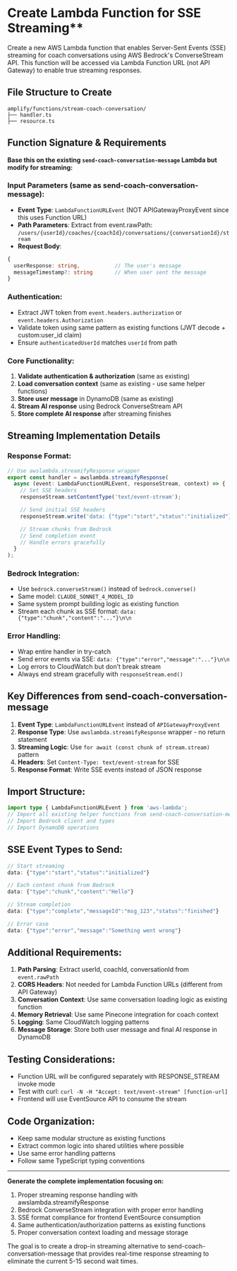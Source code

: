 # Create Lambda Function for SSE Streaming**

Create a new AWS Lambda function that enables Server-Sent Events (SSE) streaming for coach conversations using AWS Bedrock's ConverseStream API. This function will be accessed via Lambda Function URL (not API Gateway) to enable true streaming responses.

## **File Structure to Create**

```
amplify/functions/stream-coach-conversation/
├── handler.ts
├── resource.ts
```

## **Function Signature & Requirements**

**Base this on the existing `send-coach-conversation-message` Lambda but modify for streaming:**

### **Input Parameters** (same as send-coach-conversation-message):
- **Event Type**: `LambdaFunctionURLEvent` (NOT APIGatewayProxyEvent since this uses Function URL)
- **Path Parameters**: Extract from event.rawPath: `/users/{userId}/coaches/{coachId}/conversations/{conversationId}/stream`
- **Request Body**:
```typescript
{
  userResponse: string,           // The user's message
  messageTimestamp?: string       // When user sent the message
}
```

### **Authentication**:
- Extract JWT token from `event.headers.authorization` or `event.headers.Authorization`
- Validate token using same pattern as existing functions (JWT decode + custom:user_id claim)
- Ensure `authenticatedUserId` matches `userId` from path

### **Core Functionality**:
1. **Validate authentication & authorization** (same as existing)
2. **Load conversation context** (same as existing - use same helper functions)
3. **Store user message** in DynamoDB (same as existing)
4. **Stream AI response** using Bedrock ConverseStream API
5. **Store complete AI response** after streaming finishes

## **Streaming Implementation Details**

### **Response Format**:
```typescript
// Use awslambda.streamifyResponse wrapper
export const handler = awslambda.streamifyResponse(
  async (event: LambdaFunctionURLEvent, responseStream, context) => {
    // Set SSE headers
    responseStream.setContentType('text/event-stream');

    // Send initial SSE headers
    responseStream.write('data: {"type":"start","status":"initialized"}\n\n');

    // Stream chunks from Bedrock
    // Send completion event
    // Handle errors gracefully
  }
);
```

### **Bedrock Integration**:
- Use `bedrock.converseStream()` instead of `bedrock.converse()`
- Same model: `CLAUDE_SONNET_4_MODEL_ID`
- Same system prompt building logic as existing function
- Stream each chunk as SSE format: `data: {"type":"chunk","content":"..."}\n\n`

### **Error Handling**:
- Wrap entire handler in try-catch
- Send error events via SSE: `data: {"type":"error","message":"..."}\n\n`
- Log errors to CloudWatch but don't break stream
- Always end stream gracefully with `responseStream.end()`

## **Key Differences from send-coach-conversation-message**

1. **Event Type**: `LambdaFunctionURLEvent` instead of `APIGatewayProxyEvent`
2. **Response Type**: Use `awslambda.streamifyResponse` wrapper - no return statement
3. **Streaming Logic**: Use `for await (const chunk of stream.stream)` pattern
4. **Headers**: Set `Content-Type: text/event-stream` for SSE
5. **Response Format**: Write SSE events instead of JSON response

## **Import Structure**:
```typescript
import type { LambdaFunctionURLEvent } from 'aws-lambda';
// Import all existing helper functions from send-coach-conversation-message
// Import Bedrock client and types
// Import DynamoDB operations
```

## **SSE Event Types to Send**:
```typescript
// Start streaming
data: {"type":"start","status":"initialized"}

// Each content chunk from Bedrock
data: {"type":"chunk","content":"Hello"}

// Stream completion
data: {"type":"complete","messageId":"msg_123","status":"finished"}

// Error case
data: {"type":"error","message":"Something went wrong"}
```

## **Additional Requirements**:

1. **Path Parsing**: Extract userId, coachId, conversationId from `event.rawPath`
2. **CORS Headers**: Not needed for Lambda Function URLs (different from API Gateway)
3. **Conversation Context**: Use same conversation loading logic as existing function
4. **Memory Retrieval**: Use same Pinecone integration for coach context
5. **Logging**: Same CloudWatch logging patterns
6. **Message Storage**: Store both user message and final AI response in DynamoDB

## **Testing Considerations**:
- Function URL will be configured separately with RESPONSE_STREAM invoke mode
- Test with curl: `curl -N -H "Accept: text/event-stream" [function-url]`
- Frontend will use EventSource API to consume the stream

## **Code Organization**:
- Keep same modular structure as existing functions
- Extract common logic into shared utilities where possible
- Use same error handling patterns
- Follow same TypeScript typing conventions

---

**Generate the complete implementation focusing on:**
1. Proper streaming response handling with awslambda.streamifyResponse
2. Bedrock ConverseStream integration with proper error handling
3. SSE format compliance for frontend EventSource consumption
4. Same authentication/authorization patterns as existing functions
5. Proper conversation context loading and message storage

The goal is to create a drop-in streaming alternative to send-coach-conversation-message that provides real-time response streaming to eliminate the current 5-15 second wait times.
